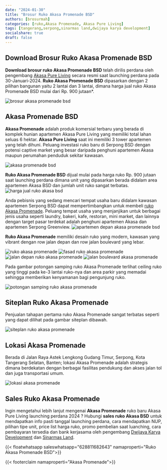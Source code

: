 ```yaml
---
date: "2024-01-30"
title: "Brosur Ruko Akasa Promenade BSD"
authors: [brosurmah]
categories: [ruko,Akasa Promenade, Akasa Pure Living]
tags: [tangerang,serpong,sinarmas land,dwijaya karya development]
socialshare: true
draft: false
---
```


## Download Brosur Ruko Akasa Promenade BSD
**Download brosur ruko Akasa Promenade BSD** telah dirilis perdana oleh pengembang [Akasa Pure Living](https://bsdcityhome.com/project/akasa-pure-living-bsd/#?) secara resmi saat launching perdana pada 30-Januari-2024. **Ruko Akasa Promenade BSD** dipasarkan dengan 2 pilihan bangunan yaitu 2 lantai dan 3 lantai, dimana harga jual ruko Akasa Promenade BSD mulai dari Rp. 900 jutaan*.

![brosur akasa promenade bsd](brosur-ruko-akasa-promenade-bsd.webp)

## Akasa Promenade BSD
**Akasa Promenade** adalah produk komersial terbaru yang berada di komplek hunian apartemen Akasa Pure Living yang memiliki total lahan seluas 6 hektar. **Akasa Pure Living** saat ini memiliki 3 tower apartemen yang telah dihuni. Peluang investasi ruko baru di Serpong BSD dengan potensi captive market yang besar daripada penghuni apartemen Akasa maupun perumahan penduduk sekitar kawasan.

![akasa promenade bsd](akasa-promenade-bsd.webp)

**Ruko Akasa Promenade BSD** dijual mulai pada harga ruko Rp. 900 jutaan saat launching perdana dimana unit yang dipasarkan berada didalam area apartemen Akasa BSD dan jumlah unit ruko sangat terbatas.
![harga jual ruko akasa bsd](harga-jual-ruko-akasa-bsd.webp)

Anda pebisnis yang sedang mencari tempat usaha baru didalam kawasan apartemen Serpong BSD dapat mempertimbangkan untuk membeli [ruko Akasa Promenade](https://investproperti.com/ruko-akasa-promenade-bsd/). Peluang tempat usaha yang menjanjikan untuk berbagai jenis usaha seperti laundry, bakeri, kafe, restoran, mini market, dan lainnya dengan target pasar terdekat adalah penghuni apartemen Akasa dan apartemen Serpong Greenview.
![apartemen depan akasa promenade bsd](apartemen-depan-akasa-promenade.webp)

**Ruko Akasa Promenade** memiliki desain ruko yang modern, kawasan yang vibrant dengan row jalan depan dan row jalan boulevard yang lebar.

![ruko akasa promenade](ruko-akasa-promenade.webp)
![fasad ruko akasa promenade](fasad-ruko-akasa-promenade.webp)
![jalan depan ruko akasa promenade](jalan-depan-ruko-akasa-promenade.webp)
![jalan boulevard akasa promenade](jalan-boulevard-akasa-promenade.webp)

Pada gambar potongan samping ruko Akasa Promenade terlihat ceiling ruko yang tinggi pada ke-3 lantai ruko-nya dan area parkir yang memadai sehingga memberikan kenyamanan bagi pengunjung ruko.

![potongan samping ruko akasa promenade](potongan-samping-ruko-akasa-promenade.webp)

## Siteplan Ruko Akasa Promenade
Penjualan tahapan pertama ruko Akasa Promenade sangat terbatas seperti yang dapat dilihat pada gambar siteplan dibawah.

![siteplan ruko akasa promenade](siteplan-ruko-akasa-promenade-bsd.webp)

## Lokasi Akasa Promenade
Berada di Jalan Raya Astek Lengkong Gudang Timur, Serpong, Kota Tangerang Selatan, Banten; lokasi Akasa Promenade adalah strategis dimana berdekatan dengan berbagai fasilitas pendukung dan akses jalan tol dan juga transportasi umum.

![lokasi akasa promenade](lokasi-akasa-promenade.webp)

## Sales Ruko Akasa Promenade
Ingin mengetahui lebih lanjut mengenai **Akasa Promenade** ruko baru Akasa Pure Living launching perdana 2024 ? Hubungi **sales ruko Akasa BSD** untuk mendapatkan info pasti tanggal launching perdana, cara mendapatkan NUP, pilihan tipe unit, price list harga ruko, promo pembelian saat luanching, cara pembayaran tersedia dan bank kerjasama oleh pengembang [Dwijaya Karya Development](https://dwijayakarya.com/#?) dan [Sinarmas Land](https://www.sinarmasland.com/#?).

{{< floatwhatsapp saleswhatsapp="628811682643" namaproperti="Ruko Akasa Promenade BSD">}}

{{< footerclaim namaproperti="Akasa Promenade">}}